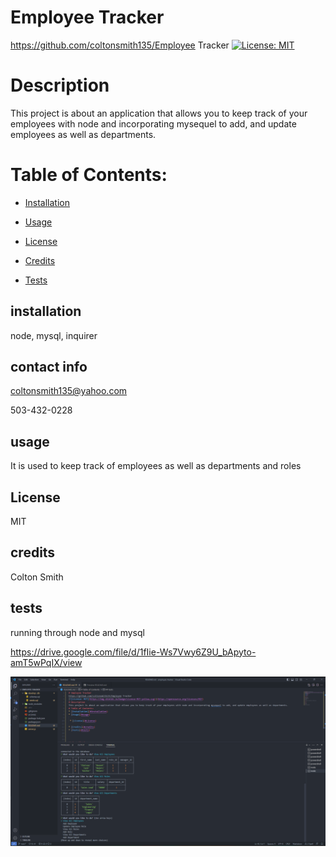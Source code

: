 # Employee Tracker
https://github.com/coltonsmith135/Employee Tracker
[![License: MIT](https://img.shields.io/badge/License-MIT-yellow.svg)](https://opensource.org/licenses/MIT)
# Description
This project is about an application that allows you to keep track of your employees with node and incorporating mysequel to add, and update employees as well as departments.
# Table of Contents:
* [Installation](#installation)
* [Usage](#usage)

 * [License](#License)

* [Credits](#credits)
* [Tests](#tests)



## installation

node, mysql, inquirer

## contact info

coltonsmith135@yahoo.com

503-432-0228

## usage

It is used to keep track of employees as well as departments and roles


## License

  MIT

## credits

Colton Smith

## tests

running through node and mysql

https://drive.google.com/file/d/1fIie-Ws7Vwy6Z9U_bApyto-amT5wPqIX/view

![Command line picture](develop/tracker.png)